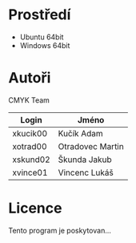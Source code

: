 # Prostředí

- Ubuntu 64bit
- Windows 64bit

# Autoři

CMYK Team

| Login | Jméno |
|--|--|
| xkucik00 | Kučík Adam |
| xotrad00 | Otradovec Martin |
| xskund02 | Škunda Jakub |
| xvince01 | Vincenc Lukáš |

# Licence

Tento program je poskytovan...
